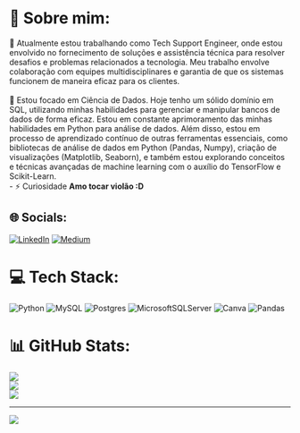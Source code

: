 # 💫 Sobre mim:
🔭 Atualmente estou trabalhando como Tech Support Engineer, onde estou envolvido no fornecimento de soluções e assistência técnica para resolver desafios e problemas relacionados a tecnologia. Meu trabalho envolve colaboração com equipes multidisciplinares e garantia de que os sistemas funcionem de maneira eficaz para os clientes.<br><br>🌱 Estou focado em Ciência de Dados. Hoje tenho um sólido domínio em SQL, utilizando minhas habilidades para gerenciar e manipular bancos de dados de forma eficaz. Estou em constante aprimoramento das minhas habilidades em Python para análise de dados. Além disso, estou em processo de aprendizado contínuo de outras ferramentas essenciais, como bibliotecas de análise de dados em Python (Pandas, Numpy), criação de visualizações (Matplotlib, Seaborn), e também estou explorando conceitos e técnicas avançadas de machine learning com o auxílio do TensorFlow e Scikit-Learn.<br>- ⚡ Curiosidade **Amo tocar violão :D**


## 🌐 Socials:
[![LinkedIn](https://img.shields.io/badge/LinkedIn-%230077B5.svg?logo=linkedin&logoColor=white)](https://linkedin.com/in/yan-sql-datascience-pythongermano) [![Medium](https://img.shields.io/badge/Medium-12100E?logo=medium&logoColor=white)](https://medium.com/@yan.germano) 

# 💻 Tech Stack:
![Python](https://img.shields.io/badge/python-3670A0?style=flat-square&logo=python&logoColor=ffdd54) ![MySQL](https://img.shields.io/badge/mysql-%2300f.svg?style=flat-square&logo=mysql&logoColor=white) ![Postgres](https://img.shields.io/badge/postgres-%23316192.svg?style=flat-square&logo=postgresql&logoColor=white) ![MicrosoftSQLServer](https://img.shields.io/badge/Microsoft%20SQL%20Sever-CC2927?style=flat-square&logo=microsoft%20sql%20server&logoColor=white) ![Canva](https://img.shields.io/badge/Canva-%2300C4CC.svg?style=flat-square&logo=Canva&logoColor=white) ![Pandas](https://img.shields.io/badge/pandas-%23150458.svg?style=flat-square&logo=pandas&logoColor=white)
# 📊 GitHub Stats:
![](https://github-readme-stats.vercel.app/api?username=YanGermanoSantos&theme=tokyonight&hide_border=true&include_all_commits=false&count_private=false)<br/>
![](https://github-readme-streak-stats.herokuapp.com/?user=YanGermanoSantos&theme=tokyonight&hide_border=true)<br/>
![](https://github-readme-stats.vercel.app/api/top-langs/?username=YanGermanoSantos&theme=tokyonight&hide_border=true&include_all_commits=false&count_private=false&layout=compact)

---
[![](https://visitcount.itsvg.in/api?id=YanGermanoSantos&icon=1&color=1)](https://visitcount.itsvg.in)

<!-- Proudly created with GPRM ( https://gprm.itsvg.in ) -->
